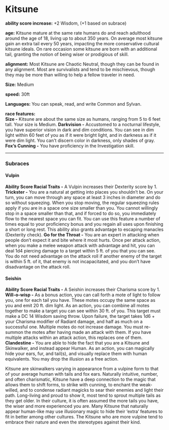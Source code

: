 Kitsune
=======

**ability score increase:** +2 Wisdom, (+1 based on subrace)

**age:** Kitsune mature at the same rate humans do and reach adulthood around the age of 18, living up to about 350 years. On average most kitsune gain an extra tail every 50 years, impacting the more conservative cultural kitsune ideals. On rare occasion some kitsune are born with an additional tail, granting the notion of being wiser or prodigious of skill.

**alignment:** Most Kitsune are Chaotic Neutral, though they can be found in any alignment. Most are survivalists and tend to be mischievous, though they may be more than willing to help a fellow traveler in need.

**Size:** Medium

**speed:** 30ft

**Languages:** You can speak, read, and write Common and Sylvan.

**race features:**  
**Size -** Kitsune are about the same size as humans, ranging from 5 to 6 feet tall. Your size is Medium.  **Darkvision -** Accustomed to a nocturnal lifestyle, you have superior vision in dark and dim conditions. You can see in dim light within 60 feet of you as if it were bright light, and in darkness as if it were dim light. You can't discern color in darkness, only shades of gray.  **Fox’s Cunning -** You have proficiency in the Investigation skill.

* * *

### Subraces 

#### Vulpin

**Ability Score Racial Traits -** A Vulpin increases their Dexterity score by 1.  **Trickster -** You are a natural at getting into places you shouldn’t be. On your turn, you can move through any space at least 3 inches in diameter and do so without squeezing. When you stop moving, the regular squeezing rules apply if you are in a space one size smaller than you. You cannot willingly stop in a space smaller than that, and if forced to do so, you immediately flow to the nearest space you can fit. You can use this feature a number of times equal to your proficiency bonus and you regain all uses upon finishing a short or long rest. This ability also grants advantage to escaping manacles (Dexterity check).  **Go for the Throat -** You are an expert in attacking when people don’t expect it and bite where it most hurts. Once per attack action, when you make a melee weapon attack with advantage and hit, you can deal 1d4 piercing damage to a target within 5 ft. of you that you can see. You do not need advantage on the attack roll if another enemy of the target is within 5 ft. of it, that enemy is not incapacitated, and you don’t have disadvantage on the attack roll. 

#### Seishin

**Ability Score Racial Traits -** A Seishin increases their Charisma score by 1.  **Will-o-wisp -** As a bonus action, you can call forth a mote of light to follow you, one for each tail you have. These motes occupy the same space as you and emit 20 ft. dim light. As an action, you can combine all motes together to make a target you can see within 30 ft. of you. This target must make a DC 14 Wisdom saving throw. Upon failure, the target takes 1d6 + your Charisma modifier of Radiant damage, and half as much on a successful one. Multiple motes do not increase damage. You must re-summon the motes after having made an attack with them. If you have multiple attacks within an attack action, this replaces one of them.  **Clandestine -** You are able to hide the fact that you are a Kitsune and Skinwalker, and instead appear Human. As an action, you can magically hide your ears, fur, and tail(s), and visually replace them with human equivalents. You may drop the illusion as a free action.

Kitsune are skinwalkers varying in appearance from a vulpine form to that of your average human with tails and fox ears. Naturally intuitive, number, and often charismatic, Kitsune have a deep connection to the magic that allows them to shift forms, to strike with cunning, to enchant the weak-willed, and to condense radiant magicks to sear their enemies and light their path. Long-living and proud to show it, most tend to sprout multiple tails as they get older. In their culture, it is often assumed the more tails you have, the wiser and more experienced you are. Many Kitsune that naturally appear human-like may use illusionary magic to hide their ‘extra’ features to fit in better among other cultures. The Kitsune who are more vulpine tend to embrace their nature and even the stereotypes against their kind.
